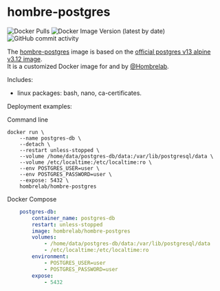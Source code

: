 # hombre-postgres
![Docker Pulls](https://img.shields.io/docker/pulls/hombrelab/hombre-postgres) ![Docker Image Version (latest by date)](https://img.shields.io/docker/v/hombrelab/hombre-postgres) ![GitHub commit activity](https://img.shields.io/github/last-commit/hombrelab/hombre-postgres)  

The [hombre-postgres](https://hub.docker.com/repository/docker/hombrelab/hombre-postgres) image is based on the [official postgres v13 alpine v3.12 image](https://hub.docker.com/_/postgres).  
It is a customized Docker image for and by [@Hombrelab](me@hombrelab.com).

Includes:
- linux packages: bash, nano, ca-certificates. 

Deployment examples:

Command line
```shell script
docker run \
    --name postgres-db \
    --detach \
    --restart unless-stopped \
    --volume /home/data/postgres-db/data:/var/lib/postgresql/data \
    --volume /etc/localtime:/etc/localtime:ro \
    --env POSTGRES_USER=user \
    --env POSTGRES_PASSWORD=user \
    --expose: 5432 \
    hombrelab/hombre-postgres
```
Docker Compose
```yaml
    postgres-db:
        container_name: postgres-db
        restart: unless-stopped
        image: hombrelab/hombre-postgres
        volumes:
            - /home/data/postgres-db/data:/var/lib/postgresql/data
            - /etc/localtime:/etc/localtime:ro
        environment:
            - POSTGRES_USER=user
            - POSTGRES_PASSWORD=user
        expose:
            - 5432
```